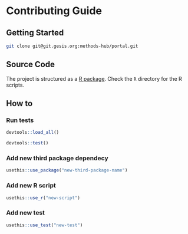 # Contributing Guide

## Getting Started

```bash
git clone git@git.gesis.org:methods-hub/portal.git
```

## Source Code

The project is structured as a [R package](https://r-pkgs.org/). Check the `R` directory for the R scripts.

## How to

### Run tests

```r
devtools::load_all()
```

```r
devtools::test()
```

### Add new third package dependecy

```r
usethis::use_package("new-third-package-name")
```

### Add new R script

```r
usethis::use_r("new-script")
```

### Add new test

```r
usethis::use_test("new-test")
```